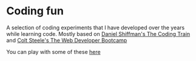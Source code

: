 # Coding fun

A selection of coding experiments that I have developed over the years while learning code. Mostly based on [Daniel Shiffman's The Coding Train](https://www.youtube.com/user/shiffman) and [Colt Steele's The Web Developer Bootcamp](https://www.udemy.com/the-web-developer-bootcamp/)

You can play with some of these [here](https://juanirache.github.io/coding-fun/)
